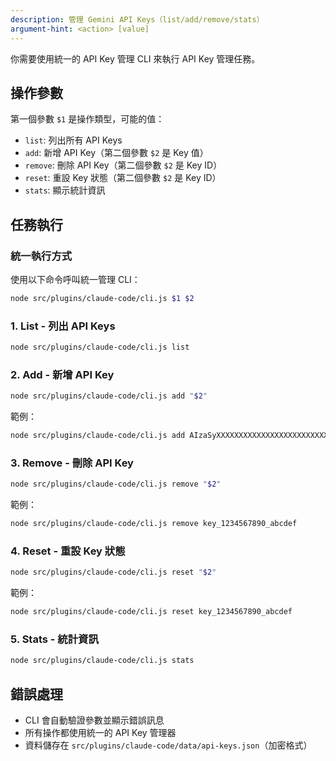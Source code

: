 ```yaml
---
description: 管理 Gemini API Keys（list/add/remove/stats）
argument-hint: <action> [value]
---
```


你需要使用統一的 API Key 管理 CLI 來執行 API Key 管理任務。

## 操作參數

第一個參數 `$1` 是操作類型，可能的值：
- `list`: 列出所有 API Keys
- `add`: 新增 API Key（第二個參數 `$2` 是 Key 值）
- `remove`: 刪除 API Key（第二個參數 `$2` 是 Key ID）
- `reset`: 重設 Key 狀態（第二個參數 `$2` 是 Key ID）
- `stats`: 顯示統計資訊

## 任務執行

### 統一執行方式

使用以下命令呼叫統一管理 CLI：

```bash
node src/plugins/claude-code/cli.js $1 $2
```

### 1. List - 列出 API Keys

```bash
node src/plugins/claude-code/cli.js list
```

### 2. Add - 新增 API Key

```bash
node src/plugins/claude-code/cli.js add "$2"
```

範例：
```bash
node src/plugins/claude-code/cli.js add AIzaSyXXXXXXXXXXXXXXXXXXXXXXXXXXXXXX
```

### 3. Remove - 刪除 API Key

```bash
node src/plugins/claude-code/cli.js remove "$2"
```

範例：
```bash
node src/plugins/claude-code/cli.js remove key_1234567890_abcdef
```

### 4. Reset - 重設 Key 狀態

```bash
node src/plugins/claude-code/cli.js reset "$2"
```

範例：
```bash
node src/plugins/claude-code/cli.js reset key_1234567890_abcdef
```

### 5. Stats - 統計資訊

```bash
node src/plugins/claude-code/cli.js stats
```

## 錯誤處理

- CLI 會自動驗證參數並顯示錯誤訊息
- 所有操作都使用統一的 API Key 管理器
- 資料儲存在 `src/plugins/claude-code/data/api-keys.json`（加密格式）
